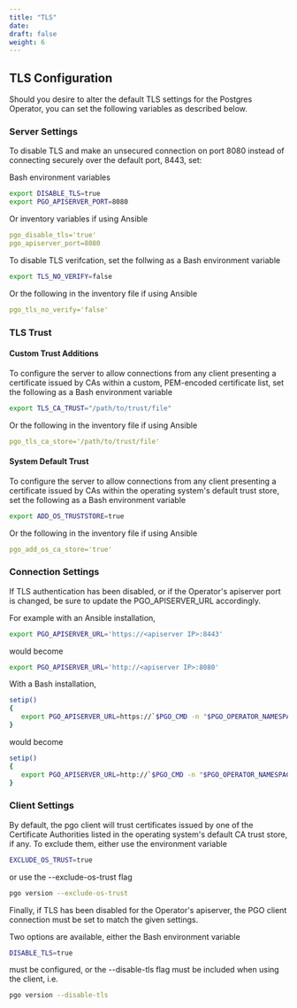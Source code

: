 ```yaml
---
title: "TLS"
date:
draft: false
weight: 6
---
```


## TLS Configuration

Should you desire to alter the default TLS settings for the Postgres
Operator, you can set the following variables as described below.

### Server Settings

To disable TLS and make an unsecured connection on port 8080 instead of
connecting securely over the default port, 8443, set:

Bash environment variables    

```bash
export DISABLE_TLS=true
export PGO_APISERVER_PORT=8080		
```

Or inventory variables if using Ansible

```yaml
pgo_disable_tls='true'
pgo_apiserver_port=8080
```

To disable TLS verifcation, set the follwing as a Bash environment variable

```bash
export TLS_NO_VERIFY=false
```

Or the following in the inventory file if using Ansible

```yaml
pgo_tls_no_verify='false'
```

### TLS Trust

#### Custom Trust Additions

To configure the server to allow connections from any client presenting a
certificate issued by CAs within a custom, PEM-encoded certificate list,
set the following as a Bash environment variable


```bash
export TLS_CA_TRUST="/path/to/trust/file"
```

Or the following in the inventory file if using Ansible

```yaml
pgo_tls_ca_store='/path/to/trust/file'
```

#### System Default Trust

To configure the server to allow connections from any client presenting a
certificate issued by CAs within the operating system's default trust store,
set the following as a Bash environment variable


```bash
export ADD_OS_TRUSTSTORE=true
```

Or the following in the inventory file if using Ansible

```yaml
pgo_add_os_ca_store='true'
```

### Connection Settings

If TLS authentication has been disabled, or if the Operator's apiserver port
is changed, be sure to update the PGO_APISERVER_URL accordingly.

For example with an Ansible installation, 

```bash
export PGO_APISERVER_URL='https://<apiserver IP>:8443'
```

would become

```bash
export PGO_APISERVER_URL='http://<apiserver IP>:8080'
```

With a Bash installation,

```bash
setip()
{
   export PGO_APISERVER_URL=https://`$PGO_CMD -n "$PGO_OPERATOR_NAMESPACE" get service postgres-operator -o=jsonpath="{.spec.clusterIP}"`:8443
}
```

would become

```bash
setip()
{
   export PGO_APISERVER_URL=http://`$PGO_CMD -n "$PGO_OPERATOR_NAMESPACE" get service postgres-operator -o=jsonpath="{.spec.clusterIP}"`:8080
}
```

### Client Settings

By default, the pgo client will trust certificates issued by one of the
Certificate Authorities listed in the operating system's default CA trust
store, if any. To exclude them, either use the environment variable

```bash
EXCLUDE_OS_TRUST=true
```

or use the --exclude-os-trust flag

```bash
pgo version --exclude-os-trust
```

Finally, if TLS has been disabled for the Operator's apiserver, the PGO
client connection must be set to match the given settings.

Two options are available, either the Bash environment variable

```bash
DISABLE_TLS=true
```

must be configured, or the --disable-tls flag must be included when using the client, i.e.

```bash
pgo version --disable-tls
```
